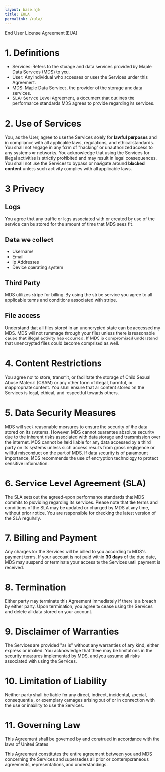 ```yaml
---
layout: base.njk
title: EULA
permalink: /eula/
---
```


<div class="content">

End User License Agreement (EUA)

# 1. Definitions

- Services: Refers to the storage and data services provided by Maple Data Services (MDS) to you.
- User: Any individual who accesses or uses the Services under this Agreement.
- MDS: Maple Data Services, the provider of the storage and data services.
- SLA: Service Level Agreement, a document that outlines the performance standards MDS agrees to provide regarding its services.
# 2. Use of Services

You, as the User, agree to use the Services solely for **lawful purposes** and in compliance with all applicable laws, regulations, and ethical standards.
You shall not engage in any form of "hacking" or unauthorized access to any systems or networks.
You acknowledge that using the Services for illegal activities is strictly prohibited and may result in legal consequences.
You shall not use the Services to bypass or navigate around **blocked content** unless such activity complies with all applicable laws.
# 3 Privacy 
## Logs
You agree that any traffic or logs associated with or created by use of the service can be stored for the amount of time that MDS sees fit.

## Data we collect
- Username
- Email
- Ip Addresses
- Device operating system
## Third Party 
MDS utilizes stripe for billing. By using the stripe service you agree to all applicable terms and conditions associated with stripe.

## File access 
Understand that all files stored in an unencrypted state can be accessed my MDS. MDS will not rummage through your files unless there is reasonable cause that illegal activity has occurred. If MDS is compromised understand that unencrypted files could become comprised as well.
# 4. Content Restrictions

You agree not to store, transmit, or facilitate the storage of Child Sexual Abuse Material (CSAM) or any other form of illegal, harmful, or inappropriate content.
You shall ensure that all content stored on the Services is legal, ethical, and respectful towards others.
# 5. Data Security Measures

MDS will seek reasonable measures to ensure the security of the data stored on its systems.
However, MDS cannot guarantee absolute security due to the inherent risks associated with data storage and transmission over the internet.
MDS cannot be held liable for any data accessed by a third party on its systems unless such access results from gross negligence or willful misconduct on the part of MDS.
If data security is of paramount importance, MDS recommends the use of encryption technology to protect sensitive information.

# 6. Service Level Agreement (SLA)

The SLA sets out the agreed-upon performance standards that MDS commits to providing regarding its services.
Please note that the terms and conditions of the SLA may be updated or changed by MDS at any time, without prior notice. You are responsible for checking the latest version of the SLA regularly.

# 7. Billing and Payment

Any charges for the Services will be billed to you according to MDS's payment terms.
If your account is not paid within **30 days** of the due date, MDS may suspend or terminate your access to the Services until payment is received.
# 8. Termination

Either party may terminate this Agreement immediately if there is a breach by either party.
Upon termination, you agree to cease using the Services and delete all data stored on your account.
# 9. Disclaimer of Warranties

The Services are provided "as is" without any warranties of any kind, either express or implied.
You acknowledge that there may be limitations in the security measures implemented by MDS, and you assume all risks associated with using the Services.
# 10. Limitation of Liability

Neither party shall be liable for any direct, indirect, incidental, special, consequential, or exemplary damages arising out of or in connection with the use or inability to use the Services.
# 11. Governing Law

This Agreement shall be governed by and construed in accordance with the laws of United States

This Agreement constitutes the entire agreement between you and MDS concerning the Services and supersedes all prior or contemporaneous agreements, representations, and understandings.